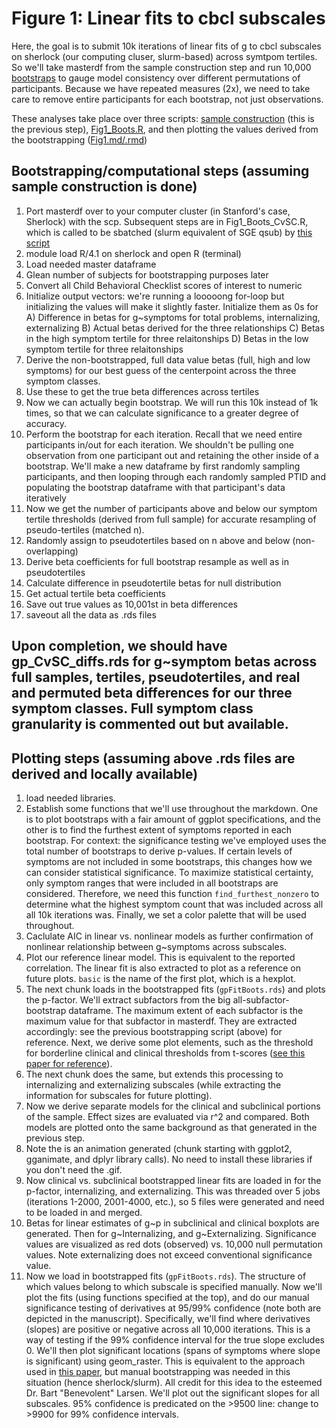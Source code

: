 # Figure 1: Linear fits to cbcl subscales

Here, the goal is to submit 10k iterations of linear fits of g to cbcl subscales on sherlock (our computing cluser, slurm-based) across symtpom tertiles. So we'll take masterdf from the sample construction step and run 10,000 [bootstraps](https://en.wikipedia.org/wiki/Bootstrapping_(statistics)) to gauge model consistency over different permutations of participants. Because we have repeated measures (2x), we need to take care to remove entire participants for each bootstrap, not just observations.

These analyses take place over three scripts: [sample construction](https://github.com/WilliamsPanLab/gs/tree/master/Step1_SampleConstruction) (this is the previous step), [Fig1_Boots.R](https://github.com/WilliamsPanLab/gs/blob/master/Slurm/Fig1_Boots_CvSC.R), and then plotting the values derived from the bootstrapping ([Fig1.md/.rmd](https://github.com/WilliamsPanLab/gs/blob/master/Step2_Fig1/Figure1.md))

## Bootstrapping/computational steps (assuming sample construction is done)

1. Port masterdf over to your computer cluster (in Stanford's case, Sherlock) with the scp. Subsequent steps are in Fig1_Boots_CvSC.R, which is called to be sbatched (slurm equivalent of SGE qsub) by [this script](https://github.com/WilliamsPanLab/gp/blob/master/Slurm/sbatch_Fig1.sh)
2. module load R/4.1 on sherlock and open R (terminal)
3. Load needed master dataframe
4. Glean number of subjects for bootstrapping purposes later
5. Convert all Child Behavioral Checklist scores of interest to numeric
6. Initialize output vectors: we're running a looooong for-loop but initializing the values will make it slightly faster. Initialize them as 0s for 
  A) Difference in betas for g~symptoms for total problems, internalizing, externalizing
  B) Actual betas derived for the three relationships
  C) Betas in the high symptom tertile for three relaitonships
  D) Betas in the low symptom tertile for three relaitonships
7. Derive the non-bootstrapped, full data value betas (full, high and low symptoms) for our best guess of the centerpoint across the three symptom classes.
8. Use these to get the true beta differences across tertiles
9. Now we can actually begin bootstrap. We will run this 10k instead of 1k times, so that we can calculate significance to a greater degree of accuracy.
10. Perform the bootstrap for each iteration. Recall that we need entire participants in/out for each iteration. We shouldn't be pulling one observation from one participant out and retaining the other inside of a bootstrap. We'll make a new dataframe by first randomly sampling participants, and then looping through each randomly sampled PTID and populating the bootstrap dataframe with that participant's data iteratively
11. Now we get the number of participants above and below our symptom tertile thresholds (derived from full sample) for accurate resampling of pseudo-tertiles (matched n).
12. Randomly assign to pseudotertiles based on n above and below (non-overlapping)
13. Derive beta coefficients for full bootstrap resample as well as in pseudotertiles
14. Calculate difference in pseudotertile betas for null distribution
15. Get actual tertile beta coefficients
16. Save out true values as 10,001st in beta differences
17. saveout all the data as .rds files

## Upon completion, we should have gp_CvSC_diffs.rds for g~symptom betas across full samples, tertiles, pseudotertiles, and real and permuted beta differences for our three symptom classes. Full symptom class granularity is commented out but available.

## Plotting steps (assuming above .rds files are derived and locally available)

1. load needed libraries.
2. Establish some functions that we'll use throughout the markdown. One is to plot bootstraps with a fair amount of ggplot specifications, and the other is to find the furthest extent of symptoms reported in each bootstrap. For context: the significance testing we've employed uses the total number of bootstraps to derive p-values. If certain levels of symptoms are not included in some bootstraps, this changes how we can consider statistical significance. To maximize statistical certainty, only symptom ranges that were included in all bootstraps are considered. Therefore, we need this function `find_furthest_nonzero` to determine what the highest symptom count that was included across all all 10k iterations was. Finally, we set a color palette that will be used throughout.
3. Caclulate AIC in linear vs. nonlinear models as further confirmation of nonlinear relationship between g~symptoms across subscales.
4. Plot our reference linear model. This is equivalent to the reported correlation. The linear fit is also extracted to plot as a reference on future plots. `basic` is the name of the first plot, which is a hexplot.
5. The next chunk loads in the bootstrapped fits (`gpFitBoots.rds`) and plots the p-factor. We'll extract subfactors from the big all-subfactor-bootstrap dataframe. The maximum extent of each subfactor is the maximum value for that subfactor in masterdf. They are extracted accordingly: see the previous bootstrapping script (above) for reference. Next, we derive some plot elements, such as the threshold for borderline clinical and clinical thresholds from t-scores ([see this paper for reference](https://www.nature.com/articles/s41380-022-01522-w)).
6. The next chunk does the same, but extends this processing to internalizing and externalizing subscales (while extracting the information for subscales for future plotting).
7. Now we derive separate models for the clinical and subclinical portions of the sample. Effect sizes are evaluated via r^2 and compared. Both models are plotted onto the same background as that generated in the previous step.
8. Note the is an animation generated (chunk starting with ggplot2, gganimate, and dplyr library calls). No need to install these libraries if you don't need the .gif.
9. Now clinical vs. subclinical bootstrapped linear fits are loaded in for the p-factor, internalizing, and externalizing. This was threaded over 5 jobs (iterations 1-2000, 2001-4000, etc.), so 5 files were generated and need to be loaded in and merged.
10. Betas for linear estimates of g~p in subclinical and clinical boxplots are generated. Then for g~Internalizing, and g~Externalizing. Significance values are visualized as red dots (observed) vs. 10,000 null permutation values. Note externalizing does not exceed conventional significance value.
11. Now we load in bootstrapped fits (`gpFitBoots.rds`). The structure of which values belong to which subscale is specified manually. Now we'll plot the fits (using functions specified at the top), and do our manual significance testing of derivatives at 95/99% confidence (note both are depicted in the manuscript). Specifically, we'll find where derivatives (slopes) are positive or negative across all 10,000 iterations. This is a way of testing if the 99% confidence interval for the true slope excludes 0. We'll then plot significant locations (spans of symptoms where slope is significant) using geom_raster. This is equivalent to the approach used in [this paper](https://www.sciencedirect.com/science/article/pii/S1878929320300360), but manual bootstrapping was needed in this situation (hence sherlock/slurm). All credit for this idea to the esteemed Dr. Bart "Benevolent" Larsen. We'll plot out the significant slopes for all subscales. 95% confidence is predicated on the >9500 line: change to >9900 for 99% confidence intervals.

